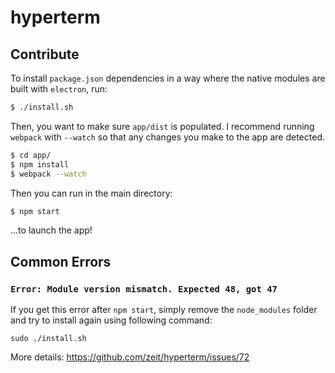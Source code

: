 # hyperterm

## Contribute

To install `package.json` dependencies in a way where the native
modules are built with `electron`, run:

```bash
$ ./install.sh
```

Then, you want to make sure `app/dist` is populated. I recommend
running `webpack` with `--watch` so that any changes you make
to the app are detected.

```bash
$ cd app/
$ npm install
$ webpack --watch
```

Then you can run in the main directory:

```bash
$ npm start
```

...to launch the app!

## Common Errors

### `Error: Module version mismatch. Expected 48, got 47`

If you get this error after `npm start`, simply remove the `node_modules` folder and try to install again using following command:

```
sudo ./install.sh
```

More details: https://github.com/zeit/hyperterm/issues/72
